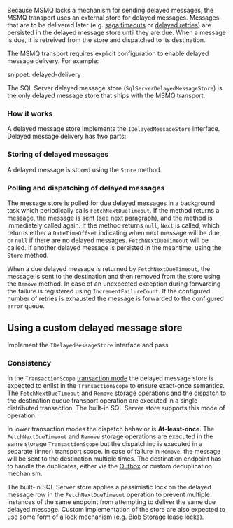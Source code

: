 Because MSMQ lacks a mechanism for sending delayed messages, the MSMQ transport uses an external store for delayed messages. Messages that are to be delivered later (e.g. [saga timeouts](/nservicebus/sagas/timeouts.md) or [delayed retries](/nservicebus/recoverability/configure-delayed-retries.md)) are persisted in the delayed message store until they are due. When a message is due, it is retreived from the store and dispatched to its destination.

The MSMQ transport requires explicit configuration to enable delayed message delivery. For example:

snippet: delayed-delivery

The SQL Server delayed message store (`SqlServerDelayedMessageStore`) is the only delayed message store that ships with the MSMQ transport.

### How it works

A delayed message store implements the `IDelayedMessageStore` interface. Delayed message delivery has two parts:

### Storing of delayed messages

A delayed message is stored using the `Store` method.

### Polling and dispatching of delayed messages

The message store is polled for due delayed messages in a background task which periodically calls `FetchNextDueTimeout`. If the method returns a message, the message is sent (see next paragraph), and the method is immediately called again. If the method returns `null`, `Next` is called, which returns either a `DateTimeOffset` indicating when next message will be due, or `null` if there are no delayed messages. `FetchNextDueTimeout` will be called. If another delayed message is persisted in the meantime, using the `Store` method.

When a due delayed message is returned by `FetchNextDueTimeout`, the message is sent to the destination and then removed from the store using the `Remove` method. In case of an unexpected exception during forwarding the failure is registered using `IncrementFailureCount`. If the configured number of retries is exhausted the message is forwarded to the configured `error` queue.

## Using a custom delayed message store

Implement the `IDelayedMessageStore` interface and pass

### Consistency

In the `TransactionScope` [transaction mode](/transports/transactions.md) the delayed message store is expected to enlist in the `TransactionScope` to ensure exact-once semantics. The `FetchNextDueTimeout` and `Remove` storage operations and the dispatch to the destination queue transport operation are executed in a single distributed transaction. The built-in SQL Server store supports this mode of operation.

In lower transaction modes the dispatch behavior is **At-least-once**. The `FetchNextDueTimeout` and `Remove` storage operations are executed in the same storage `TransactionScope` but the dispatching is executed in a separate (inner) transport scope. In case of failure in `Remove`, the message will be sent to the destination multiple times. The destination endpoint has to handle the duplicates, either via the [Outbox](/nservicebus/outbox/) or custom deduplication mechanism.

The built-in SQL Server store applies a pessimistic lock on the delayed message row in the `FetchNextDueTimeout` operation to prevent multiple instances of the same endpoint from attempting to deliver the same due delayed message. Custom implementation of the store are also expected to use some form of a lock mechanism (e.g. Blob Storage lease locks).
